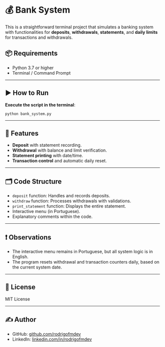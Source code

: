 # 💰 Bank System

This is a straightforward terminal project that simulates a banking system with functionalities for **deposits**, **withdrawals**, **statements**, and **daily limits** for transactions and withdrawals.

## 📦 Requirements

- Python 3.7 or higher
- Terminal / Command Prompt

---

## ▶️ How to Run

**Execute the script in the terminal**:

  
    python bank_system.py
    
---

## 🧾 Features

- **Deposit** with statement recording.
- **Withdrawal** with balance and limit verification.
- **Statement printing** with date/time.
- **Transaction control** and automatic daily reset.

---

## 🗂️ Code Structure

- `deposit` function: Handles and records deposits.
- `withdraw` function: Processes withdrawals with validations.
- `print_statement` function: Displays the entire statement.
- Interactive menu (in Portuguese).
- Explanatory comments within the code.

---

## ❗ Observations

- The interactive menu remains in Portuguese, but all system logic is in English.
- The program resets withdrawal and transaction counters daily, based on the current system date.

---

## 📄 License

MIT License

---

## ✍️ Author

- GitHub: [github.com/rodrigofmdev](https://www.google.com/search?q=https://github.com/rodrigofmdev)
- LinkedIn: [linkedin.com/in/rodrigofmdev](https://www.google.com/search?q=https://linkedin.com/in/rodrigofmdev)
